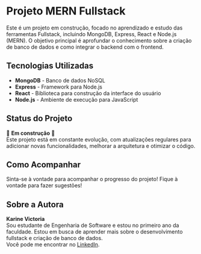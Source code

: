 # Projeto MERN Fullstack

Este é um projeto em construção, focado no aprendizado e estudo das ferramentas Fullstack, incluindo MongoDB, Express, React e Node.js (MERN). O objetivo principal é aprofundar o conhecimento sobre a criação de banco de dados e como integrar o backend com o frontend.

## Tecnologias Utilizadas
- **MongoDB** - Banco de dados NoSQL
- **Express** - Framework para Node.js
- **React** - Biblioteca para construção da interface do usuário
- **Node.js** - Ambiente de execução para JavaScript

## Status do Projeto
🚧 **Em construção** 🚧  
Este projeto está em constante evolução, com atualizações regulares para adicionar novas funcionalidades, melhorar a arquitetura e otimizar o código.

## Como Acompanhar
Sinta-se à vontade para acompanhar o progresso do projeto! Fique à vontade para fazer sugestões!
## Sobre a Autora
**Karine Victoria**  
Sou estudante de Engenharia de Software e estou no primeiro ano da faculdade. Estou em busca de aprender mais sobre o desenvolvimento fullstack e criação de banco de dados.  
Você pode me encontrar no [LinkedIn](https://www.linkedin.com/in/karine-victoria/).

